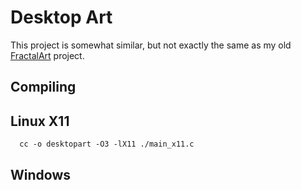 # Desktop Art

This project is somewhat similar, but not exactly the same as my old [FractalArt](https://github.com/TomSmeets/FractalArt) project.

## Compiling

## Linux X11

```shell
  cc -o desktopart -O3 -lX11 ./main_x11.c
```

## Windows

